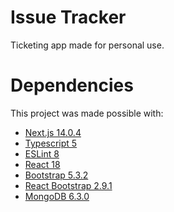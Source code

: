 # Issue Tracker
Ticketing app made for personal use.

# Dependencies
This project was made possible with:
* [Next.js 14.0.4](https://nextjs.org/)
* [Typescript 5](https://www.typescriptlang.org/)
* [ESLint 8](https://eslint.org/)
* [React 18](https://react.dev/)
* [Bootstrap 5.3.2](https://getbootstrap.com/)
* [React Bootstrap 2.9.1](https://react-bootstrap.github.io/)
* [MongoDB 6.3.0](https://www.mongodb.com/)